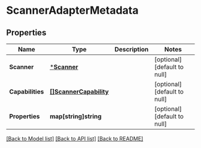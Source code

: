 # ScannerAdapterMetadata

## Properties
Name | Type | Description | Notes
------------ | ------------- | ------------- | -------------
**Scanner** | [***Scanner**](Scanner.md) |  | [optional] [default to null]
**Capabilities** | [**[]ScannerCapability**](ScannerCapability.md) |  | [optional] [default to null]
**Properties** | **map[string]string** |  | [optional] [default to null]

[[Back to Model list]](../README.md#documentation-for-models) [[Back to API list]](../README.md#documentation-for-api-endpoints) [[Back to README]](../README.md)


